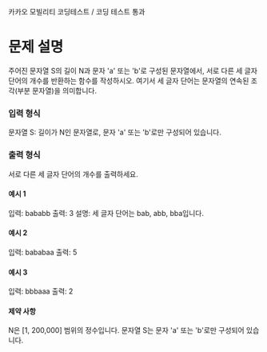 카카오 모빌리티 코딩테스트 / 코딩 테스트 통과

# 문제 설명

주어진 문자열 S의 길이 N과 문자 'a' 또는 'b'로 구성된 문자열에서, 서로 다른 세 글자 단어의 개수를 반환하는 함수를 작성하시오. 여기서 세 글자 단어는 문자열의 연속된 조각(부분 문자열)을 의미합니다.

### 입력 형식

문자열 S: 길이가 N인 문자열로, 문자 'a' 또는 'b'로만 구성되어 있습니다.

### 출력 형식

서로 다른 세 글자 단어의 개수를 출력하세요.

#### 예시 1

입력: bababb
출력: 3
설명: 세 글자 단어는 bab, abb, bba입니다.

#### 예시 2

입력: bababaa
출력: 5

#### 예시 3

입력: bbbaaa
출력: 2

#### 제약 사항

N은 [1, 200,000] 범위의 정수입니다.
문자열 S는 문자 'a' 또는 'b'로만 구성되어 있습니다.
